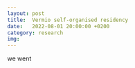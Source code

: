 ```yaml
---
layout: post
title:  Vermio self-organised residency
date:   2022-08-01 20:00:00 +0200
category: research
img: 
---
```


we went